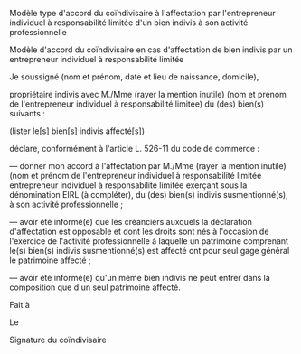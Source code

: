 Modèle type d'accord du coïndivisaire à l'affectation par l'entrepreneur individuel à responsabilité limitée d'un bien indivis à son activité professionnelle  


  

Modèle d'accord du coïndivisaire en cas d'affectation de bien indivis par un entrepreneur individuel à responsabilité limitée  


  
Je soussigné (nom et prénom, date et lieu de naissance, domicile),   

  
propriétaire indivis avec M./Mme (rayer la mention inutile) (nom et prénom de l'entrepreneur individuel à responsabilité limitée) du (des) bien(s) suivants :  

  
(lister le[s] bien[s] indivis affecté[s])  

  
déclare, conformément à l'article L. 526-11 du code de commerce :  

  
― donner mon accord à l'affectation par M./Mme (rayer la mention inutile) (nom et prénom de l'entrepreneur individuel à responsabilité limitée entrepreneur individuel à responsabilité limitée exerçant sous la dénomination EIRL (à compléter), du (des) bien(s) indivis susmentionné(s), à son activité professionnelle ;  

  
― avoir été informé(e) que les créanciers auxquels la déclaration d'affectation est opposable et dont les droits sont nés à l'occasion de l'exercice de l'activité professionnelle à laquelle un patrimoine comprenant le(s) bien(s) indivis susmentionné(s) est affecté ont pour seul gage général le patrimoine affecté ;  

  
― avoir été informé(e) qu'un même bien indivis ne peut entrer dans la composition que d'un seul patrimoine affecté.  

  
Fait à   

  
Le   

  
Signature du coïndivisaire